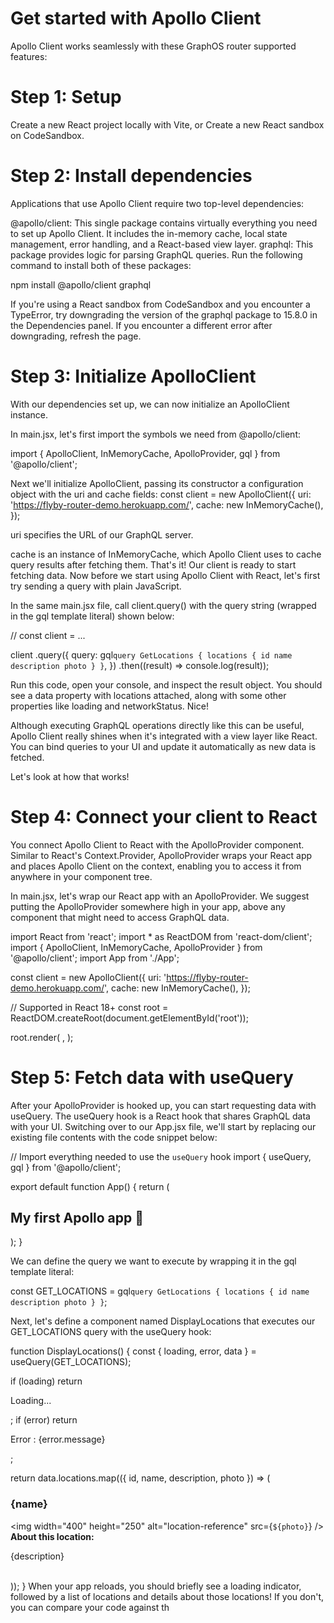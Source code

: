 # Get started with Apollo Client
Apollo Client works seamlessly with these GraphOS router supported features:
# Step 1: Setup 
Create a new React project locally with Vite, or
Create a new React sandbox on CodeSandbox.


 # Step 2: Install dependencies
Applications that use Apollo Client require two top-level dependencies:

@apollo/client: This single package contains virtually everything you need to set up Apollo Client. It includes the in-memory cache, local state management, error handling, and a React-based view layer.
graphql: This package provides logic for parsing GraphQL queries.
Run the following command to install both of these packages:

npm install @apollo/client graphql

If you're using a React sandbox from CodeSandbox and you encounter a TypeError, try downgrading the version of the graphql package to 15.8.0 in the Dependencies panel. If you encounter a different error after downgrading, refresh the page.

# Step 3: Initialize ApolloClient
With our dependencies set up, we can now initialize an ApolloClient instance.

In main.jsx, let's first import the symbols we need from @apollo/client:

import { ApolloClient, InMemoryCache, ApolloProvider, gql } from '@apollo/client';

Next we'll initialize ApolloClient, passing its constructor a configuration object with the uri and cache fields:
const client = new ApolloClient({
  uri: 'https://flyby-router-demo.herokuapp.com/',
  cache: new InMemoryCache(),
});

uri specifies the URL of our GraphQL server.

cache is an instance of InMemoryCache, which Apollo Client uses to cache query results after fetching them.
That's it! Our client is ready to start fetching data. Now before we start using Apollo Client with React, let's first try sending a query with plain JavaScript.

In the same main.jsx file, call client.query() with the query string (wrapped in the gql template literal) shown below:

// const client = ...

client
  .query({
    query: gql`
      query GetLocations {
        locations {
          id
          name
          description
          photo
        }
      }
    `,
  })
  .then((result) => console.log(result));

  Run this code, open your console, and inspect the result object. You should see a data property with locations attached, along with some other properties like loading and networkStatus. Nice!

Although executing GraphQL operations directly like this can be useful, Apollo Client really shines when it's integrated with a view layer like React. You can bind queries to your UI and update it automatically as new data is fetched.

Let's look at how that works!

# Step 4: Connect your client to React
You connect Apollo Client to React with the ApolloProvider component. Similar to React's Context.Provider, ApolloProvider wraps your React app and places Apollo Client on the context, enabling you to access it from anywhere in your component tree.

In main.jsx, let's wrap our React app with an ApolloProvider. We suggest putting the ApolloProvider somewhere high in your app, above any component that might need to access GraphQL data.

import React from 'react';
import * as ReactDOM from 'react-dom/client';
import { ApolloClient, InMemoryCache, ApolloProvider } from '@apollo/client';
import App from './App';

const client = new ApolloClient({
  uri: 'https://flyby-router-demo.herokuapp.com/',
  cache: new InMemoryCache(),
});

// Supported in React 18+
const root = ReactDOM.createRoot(document.getElementById('root'));

root.render(
  <ApolloProvider client={client}>
    <App />
  </ApolloProvider>,
);

# Step 5: Fetch data with useQuery
After your ApolloProvider is hooked up, you can start requesting data with useQuery.
The useQuery hook is a React hook that shares GraphQL data with your UI.
Switching over to our App.jsx file, we'll start by replacing our existing file contents with the code snippet below:

// Import everything needed to use the `useQuery` hook
import { useQuery, gql } from '@apollo/client';

export default function App() {
  return (
    <div>
      <h2>My first Apollo app 🚀</h2>
    </div>
  );
}

We can define the query we want to execute by wrapping it in the gql template literal:

const GET_LOCATIONS = gql`
  query GetLocations {
    locations {
      id
      name
      description
      photo
    }
  }
`;

Next, let's define a component named DisplayLocations that executes our GET_LOCATIONS query with the useQuery hook:

function DisplayLocations() {
  const { loading, error, data } = useQuery(GET_LOCATIONS);

  if (loading) return <p>Loading...</p>;
  if (error) return <p>Error : {error.message}</p>;

  return data.locations.map(({ id, name, description, photo }) => (
    <div key={id}>
      <h3>{name}</h3>
      <img width="400" height="250" alt="location-reference" src={`${photo}`} />
      <br />
      <b>About this location:</b>
      <p>{description}</p>
      <br />
    </div>
  ));
}
When your app reloads, you should briefly see a loading indicator, followed by a list of locations and details about those locations! If you don't, you can compare your code against th

